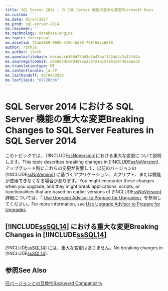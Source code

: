 ```yaml
---
title: SQL Server 2014 | の SQL Server 機能の重大な変更Microsoft Docs
ms.custom: ''
ms.date: 05/24/2017
ms.prod: sql-server-2014
ms.reviewer: ''
ms.technology: database-engine
ms.topic: conceptual
ms.assetid: 73ab6859-9605-419e-bd78-798f68cc66f8
author: rothja
ms.author: jroth
ms.openlocfilehash: becadccb360d77dd3e5a47eaf142ab4c2a13fd4a
ms.sourcegitcommit: ad4d92dce894592a259721a1571b1d8736abacdb
ms.translationtype: MT
ms.contentlocale: ja-JP
ms.lasthandoff: 08/04/2020
ms.locfileid: "87720336"
---
```

# <a name="breaking-changes-to-sql-server-features-in-sql-server-2014"></a><span data-ttu-id="a9911-102">SQL Server 2014 における SQL Server 機能の重大な変更</span><span class="sxs-lookup"><span data-stu-id="a9911-102">Breaking Changes to SQL Server Features in SQL Server 2014</span></span>
  <span data-ttu-id="a9911-103">このトピックでは、 [!INCLUDE[ssNoVersion](../includes/ssnoversion-md.md)]における重大な変更について説明します。</span><span class="sxs-lookup"><span data-stu-id="a9911-103">This topic describes breaking changes in [!INCLUDE[ssNoVersion](../includes/ssnoversion-md.md)].</span></span> <span data-ttu-id="a9911-104">アップグレード時にこれらの変更が影響して、以前のバージョンの [!INCLUDE[ssNoVersion](../includes/ssnoversion-md.md)] に基づくアプリケーション、スクリプト、または機能が使用できなくなる場合があります。</span><span class="sxs-lookup"><span data-stu-id="a9911-104">You might encounter these changes when you upgrade, and they might break applications, scripts, or functionalities that are based on earlier versions of [!INCLUDE[ssNoVersion](../includes/ssnoversion-md.md)].</span></span> <span data-ttu-id="a9911-105">詳細については、「 [Use Upgrade Advisor to Prepare for Upgrades](../../2014/sql-server/install/use-upgrade-advisor-to-prepare-for-upgrades.md)」を参照してください。</span><span class="sxs-lookup"><span data-stu-id="a9911-105">For more information, see [Use Upgrade Advisor to Prepare for Upgrades](../../2014/sql-server/install/use-upgrade-advisor-to-prepare-for-upgrades.md).</span></span>  
  
## <a name="breaking-changes-in-sssql14"></a><span data-ttu-id="a9911-106">[!INCLUDE[ssSQL14](../includes/sssql14-md.md)] における重大な変更</span><span class="sxs-lookup"><span data-stu-id="a9911-106">Breaking Changes in [!INCLUDE[ssSQL14](../includes/sssql14-md.md)]</span></span>  
 <span data-ttu-id="a9911-107">[!INCLUDE[ssSQL14](../includes/sssql14-md.md)] には、重大な変更はありません。</span><span class="sxs-lookup"><span data-stu-id="a9911-107">No breaking changes in [!INCLUDE[ssSQL14](../includes/sssql14-md.md)].</span></span>  
  
## <a name="see-also"></a><span data-ttu-id="a9911-108">参照</span><span class="sxs-lookup"><span data-stu-id="a9911-108">See Also</span></span>  
 [<span data-ttu-id="a9911-109">旧バージョンとの互換性</span><span class="sxs-lookup"><span data-stu-id="a9911-109">Backward Compatibility</span></span>](../../2014/getting-started/backward-compatibility.md)  
  
  

